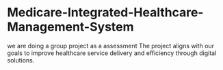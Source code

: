 # Medicare-Integrated-Healthcare-Management-System
we are doing a group project as a assessment 
The project aligns with our goals to improve healthcare service delivery and efficiency through digital solutions.
